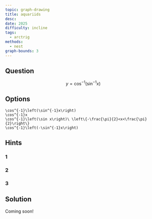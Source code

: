 ```yaml
---
topic: graph-drawing
title: aquariids
desc: 
date: 2025
difficulty: incline
tags:
  - arctrig
methods:
  - nest
graph-bounds: 3
---
```



## Question
```math
y = \cos^{-1}\left(\sin^{-1}x\right)
```


## Options
```desmos
\cos^{-1}\left(\sin^{-1}x\right)
\cos^{-1}x
\cos^{-1}\left(\sin x\right)\ \left\{-\frac{\pi}{2}<x<\frac{\pi}{2}\right\}
\cos^{-1}\left(-\sin^{-1}x\right)
```


## Hints

### 1

### 2

### 3


## Solution

Coming soon!
